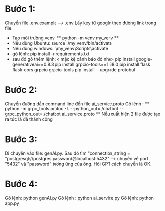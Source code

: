 # Bước 1:
Chuyển file .env.example --> .env
Lấy key từ google theo đường link trong file.
- Tạo môi trường venv: 
** python -m venv my_venv **
- Nếu dùng Ubuntu: source ./my_venv/bin/activate
- Nếu dùng windows: .\my_venv\Scripts\activate
- gõ lệnh:
pip install -r requirements.txt
- sau đó gõ thêm lệnh :< mặc kệ cảnh báo đỏ nhé>
pip install google-generativeai==0.8.3
pip install grpcio-tools==1.68.0
pip install flask flask-cors grpcio grpcio-tools
pip install --upgrade protobuf

# Bước 2:
Chuyển đường dẫn command line đến file ai_service.proto
Gõ lệnh : 
** python -m grpc_tools.protoc -I. --python_out=./chatbot --grpc_python_out=./chatbot ai_service.proto  **
Nếu xuất hiện 2 file được tạo ra tức là đẫ thành công
# Bước 3:
Di chuyển vào file: genAI.py. Sau đó tìm "connection_string = "postgresql://postgres:password@localhost:5432" --> chuyển về port "5432" và "password" tương ứng của ông.
Hỏi GPT cách chuyển là OK.
# Bước 4:
Gõ lệnh: python genAI.py
Gõ lệnh : python ai_service.py
Gõ lệnh: python app.py

